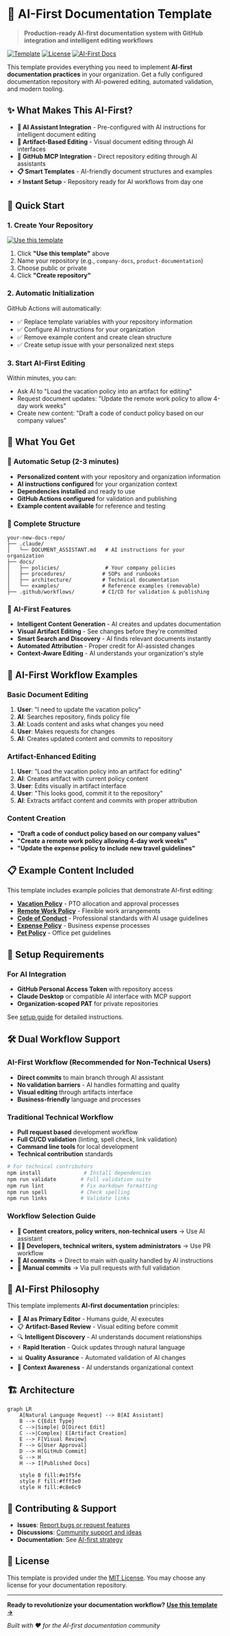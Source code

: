 # 🤖 AI-First Documentation Template

> **Production-ready AI-first documentation system with GitHub integration and intelligent editing workflows**

[![Template](https://img.shields.io/badge/template-repository-green)](https://github.com/cto4ai/ai-first-docs/generate)
[![License](https://img.shields.io/badge/license-MIT-blue.svg)](LICENSE.md)
[![AI-First Docs](https://img.shields.io/badge/ai--first--docs-enabled-brightgreen)](docs/examples/)

This template provides everything you need to implement **AI-first documentation practices** in your organization. Get a fully configured documentation repository with AI-powered editing, automated validation, and modern tooling.

## ✨ What Makes This AI-First?

- **🤖 AI Assistant Integration** - Pre-configured with AI instructions for intelligent document editing
- **📝 Artifact-Based Editing** - Visual document editing through AI interfaces
- **🔗 GitHub MCP Integration** - Direct repository editing through AI assistants
- **📋 Smart Templates** - AI-friendly document structures and examples
- **⚡ Instant Setup** - Repository ready for AI workflows from day one

## 🎯 Quick Start

### 1. Create Your Repository
[![Use this template](https://img.shields.io/badge/Use_this_template-2ea44f?style=for-the-badge)](https://github.com/cto4ai/ai-first-docs/generate)

1. Click **"Use this template"** above
2. Name your repository (e.g., `company-docs`, `product-documentation`)
3. Choose public or private
4. Click **"Create repository"**

### 2. Automatic Initialization
GitHub Actions will automatically:
- ✅ Replace template variables with your repository information
- ✅ Configure AI instructions for your organization
- ✅ Remove example content and create clean structure
- ✅ Create setup issue with your personalized next steps

### 3. Start AI-First Editing
Within minutes, you can:
- Ask AI to "Load the vacation policy into an artifact for editing"
- Request document updates: "Update the remote work policy to allow 4-day work weeks"
- Create new content: "Draft a code of conduct policy based on our company values"

## 📁 What You Get

### 🔄 **Automatic Setup** (2-3 minutes)
- **Personalized content** with your repository and organization information
- **AI instructions configured** for your organization context
- **Dependencies installed** and ready to use
- **GitHub Actions configured** for validation and publishing
- **Example content available** for reference and testing

### 📂 **Complete Structure**
```
your-new-docs-repo/
├── .claude/
│   └── DOCUMENT_ASSISTANT.md   # AI instructions for your organization
├── docs/
│   ├── policies/               # Your company policies
│   ├── procedures/            # SOPs and runbooks
│   ├── architecture/          # Technical documentation
│   └── examples/              # Reference examples (removable)
├── .github/workflows/         # CI/CD for validation & publishing
```

### 🚀 **AI-First Features**
- **Intelligent Content Generation** - AI creates and updates documentation
- **Visual Artifact Editing** - See changes before they're committed
- **Smart Search and Discovery** - AI finds relevant documents instantly
- **Automated Attribution** - Proper credit for AI-assisted changes
- **Context-Aware Editing** - AI understands your organization's style

## 🤖 AI-First Workflow Examples

### Basic Document Editing
1. **User**: "I need to update the vacation policy"
2. **AI**: Searches repository, finds policy file
3. **AI**: Loads content and asks what changes you need
4. **User**: Makes requests for changes
5. **AI**: Creates updated content and commits to repository

### Artifact-Enhanced Editing
1. **User**: "Load the vacation policy into an artifact for editing"
2. **AI**: Creates artifact with current policy content
3. **User**: Edits visually in artifact interface
4. **User**: "This looks good, commit it to the repository"
5. **AI**: Extracts artifact content and commits with proper attribution

### Content Creation
- **"Draft a code of conduct policy based on our company values"**
- **"Create a remote work policy allowing 4-day work weeks"**
- **"Update the expense policy to include new travel guidelines"**

## 📋 Example Content Included

This template includes example policies that demonstrate AI-first editing:

- **[Vacation Policy](docs/examples/policies/vacation-policy.md)** - PTO allocation and approval processes
- **[Remote Work Policy](docs/examples/policies/remote-work-policy.md)** - Flexible work arrangements
- **[Code of Conduct](docs/examples/policies/code-of-conduct.md)** - Professional standards with AI usage guidelines
- **[Expense Policy](docs/examples/policies/expense-reimbursement-policy.md)** - Business expense processes
- **[Pet Policy](docs/examples/policies/pets-in-office-policy.md)** - Office pet guidelines

## 🔧 Setup Requirements

### For AI Integration
- **GitHub Personal Access Token** with repository access
- **Claude Desktop** or compatible AI interface with MCP support
- **Organization-scoped PAT** for private repositories

See [setup guide](.github/DOCUMENTATION/setup-guide.md) for detailed instructions.

## 🛠️ Dual Workflow Support

### AI-First Workflow (Recommended for Non-Technical Users)
- **Direct commits** to main branch through AI assistant
- **No validation barriers** - AI handles formatting and quality
- **Visual editing** through artifacts interface
- **Business-friendly** language and processes

### Traditional Technical Workflow
- **Pull request based** development workflow
- **Full CI/CD validation** (linting, spell check, link validation)
- **Command line tools** for local development
- **Technical contribution** standards

```bash
# For technical contributors
npm install              # Install dependencies
npm run validate        # Full validation suite
npm run lint            # Fix markdown formatting
npm run spell           # Check spelling
npm run links           # Validate links
```

### Workflow Selection Guide
- **📝 Content creators, policy writers, non-technical users** → Use AI assistant
- **👨‍💻 Developers, technical writers, system administrators** → Use PR workflow
- **🤖 AI commits** → Direct to main with quality handled by AI instructions
- **🔧 Manual commits** → Via pull requests with full validation

## 📖 AI-First Philosophy

This template implements **AI-first documentation** principles:

- 🤖 **AI as Primary Editor** - Humans guide, AI executes
- 📋 **Artifact-Based Review** - Visual editing before commit
- 🔍 **Intelligent Discovery** - AI understands document relationships
- ⚡ **Rapid Iteration** - Quick updates through natural language
- 📊 **Quality Assurance** - Automated validation of AI changes
- 🎯 **Context Awareness** - AI understands organizational context

## 🏗️ Architecture

```mermaid
graph LR
    A[Natural Language Request] --> B[AI Assistant]
    B --> C{Edit Type}
    C -->|Simple| D[Direct Edit]
    C -->|Complex| E[Artifact Creation]
    E --> F[Visual Review]
    F --> G[User Approval]
    D --> H[GitHub Commit]
    G --> H
    H --> I[Published Docs]

    style B fill:#e1f5fe
    style F fill:#fff3e0
    style H fill:#c8e6c9
```

## 🤝 Contributing & Support

- **Issues**: [Report bugs or request features](https://github.com/cto4ai/ai-first-docs/issues)
- **Discussions**: [Community support and ideas](https://github.com/cto4ai/ai-first-docs/discussions)
- **Documentation**: See [AI-first strategy](.github/DOCUMENTATION/ai-first-documentation-strategy.md)

## 📄 License

This template is provided under the [MIT License](LICENSE.md). You may choose any license for your documentation repository.

---

**Ready to revolutionize your documentation workflow?**
[**Use this template →**](https://github.com/cto4ai/ai-first-docs/generate)

*Built with ❤️ for the AI-first documentation community*